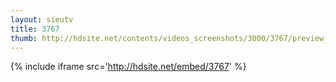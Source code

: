```yaml
---
layout: sieutv
title: 3767
thumb: http://hdsite.net/contents/videos_screenshots/3000/3767/preview_360p.mp4.jpg
---
```

{% include iframe src='http://hdsite.net/embed/3767' %}
 
